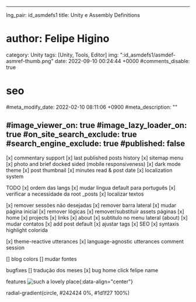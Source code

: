 <!-- default header -->
---
lng_pair: id_asmdefs1
title: Unity e Assembly Definitions
# author: Felipe Higino
category: Unity
tags: [Unity, Tools, Editor]
img: ":id_asmdefs1/asmdef-asmref-thumb.png"
date: 2022-09-10 00:24:44 +0000
#comments_disable: true

# seo
#meta_modify_date: 2022-02-10 08:11:06 +0900
#meta_description: ""

#image_viewer_on: true
#image_lazy_loader_on: true
#on_site_search_exclude: true
#search_engine_exclude: true
#published: false
---

[x] commentary support
[x] last published posts history
[x] sitemap menu
[x] photo and brief docked sided (mobile responsiveness)
[x] dark mode theme
[x] post thumbnail
[x] minutes read & post date
[x] localization system

TODO
[x] ordem das langs
[x] mudar lingua default para português
[x] verificar a necessidade da root _posts
[x] localizar textos

[x] remover sessões não desejadas
    [x] remover barra lateral
    [x] mudar página inicial
    [x] remover lógicas
    [x] remover/substituir assets
    páginas
        [x] home
        [x] projects
        [x] links
        [x] about
[x] subtitulo no menu lateral (about)
[x] mudar contatos
[x] add post default
[x] ajustar tags
[x] SEO
[x] syntaxis highlight colorida

[x] theme-reactive utterances
[x] language-agnostic utterances comment session

[] blog colors
[] mudar fontes

bugfixes
[] tradução dos meses
[x] bug home click felipe name


features
![such a lovely place](:post_pic1.jpg){:data-align="center"}

radial-gradient(circle, #242424 0%, #1d1f27 100%)